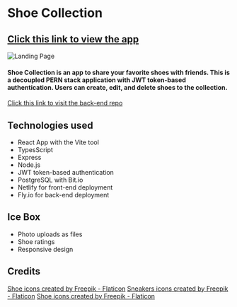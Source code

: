 # Shoe Collection 

## [Click this link to view the app](https://shoe-collector.netlify.app/) 

![Landing Page](https://i.imgur.com/LYRAhkS.png)

#### Shoe Collection is an app to share your favorite shoes with friends. This is a decoupled PERN stack application with JWT token-based authentication. Users can create, edit, and delete shoes to the collection.

[Click this link to visit the back-end repo](https://github.com/CCMatson/shoes-back-end)

## Technologies used
* React App with the Vite tool
* TypesScript
* Express
* Node.js
* JWT token-based authentication
* PostgreSQL with Bit.io
* Netlify for front-end deployment
* Fly.io for back-end deployment

## Ice Box
* Photo uploads as files
* Shoe ratings
* Responsive design


## Credits
<a href="https://www.flaticon.com/free-icons/shoe" title="shoe icons">Shoe icons created by Freepik - Flaticon</a>
<a href="https://www.flaticon.com/free-icons/sneakers" title="sneakers icons">Sneakers icons created by Freepik - Flaticon</a>
<a href="https://www.flaticon.com/free-icons/shoe" title="shoe icons">Shoe icons created by Freepik - Flaticon</a>